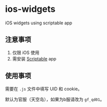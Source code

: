 # ios-widgets
iOS widgets using scriptable app

## 注意事项

1. 仅限 iOS 使用
2. 需安装 [Scriptable](https://scriptable.app/) app

## 使用事项

需要在 `.js` 文件中填写 UID 和 cookie。

默认为官服（天空岛），如果为b服请改为 `gf_qd01`。
